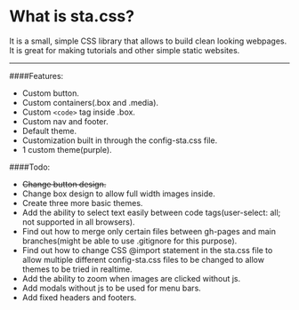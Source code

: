 # What is sta.css?
It is a small, simple CSS library that allows to build clean looking webpages. It is great for making tutorials and other simple static websites.

---

####Features:  
- Custom button.
- Custom containers(.box and .media).  
- Custom `<code>` tag inside .box.
- Custom nav and footer.
- Default theme.  
- Customization built in through the config-sta.css file.  
- 1 custom theme(purple).


####Todo:  
- ~~Change button design.~~
- Change box design to allow full width images inside.  
- Create three more basic themes.  
- Add the ability to select text easily between code tags(user-select: all; not supported in all browsers).  
- Find out how to merge only certain files between gh-pages and main branches(might be able to use .gitignore for this purpose).  
- Find out how to change CSS @import statement in the sta.css file to allow multiple different config-sta.css files to be changed to allow themes to be tried in realtime.  
- Add the ability to zoom when images are clicked without js.
- Add modals without js to be used for menu bars.
- Add fixed headers and footers.
